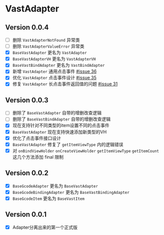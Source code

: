 # VastAdapter

## Version 0.0.4

- [ ] 删除 `VastAdapterNotFound` 异常类
- [ ] 删除 `VastAdapterValueError` 异常类
- [x] `BaseVastAdapter` 更名为 `VastAdapter`
- [x] `BaseVastAdapterVH` 更名为 `VastAdapterVH` 
- [x] `BaseVastBindAdapter` 更名为 `VastBindAdapter` 
- [x] 新增 `VastAdapter` 通用点击事件 [#issue 36](https://github.com/SakurajimaMaii/VastUtils/issues/36)
- [x] 优化 `VastAdapter` 点击事件设计 [#issue 35](https://github.com/SakurajimaMaii/VastUtils/issues/35)
- [x] 修复 `VastAdapter` 长点击事件返回值的问题 [#issue 31](https://github.com/SakurajimaMaii/VastUtils/issues/31)

## Version 0.0.3

- [ ] 删除了 `BaseVastAdapter` 自带的增删改查逻辑
- [ ] 删除了 `BaseVastBindAdapter` 自带的增删改查逻辑
- [x] 现在支持针对不同类型的item设置不同的点击事件
- [x] `BaseVastAdapter` 现在支持快速添加新类型的VH
- [x] 优化了点击事件接口设计
- [x] `BaseVastAdapter` 修复了 `getItemViewType` 内的逻辑错误
- [x] 对 `onBindViewHolder` `onCreateViewHolder` `getItemViewType` `getItemCount` 这几个方法添加 final 限制

## Version 0.0.2

- [x] `BaseGcodeAdapter` 更名为 `BaseVastAdapter`
- [x] `BaseGcodeBindingAdapter` 更名为 `BaseVastBindingAdapter`
- [x] `BaseGcodeItem` 更名为 `BaseVastItem`

## Version 0.0.1

- [x] Adapter分离出来的第一个正式版